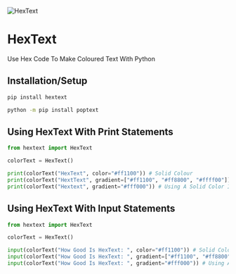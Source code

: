 ![HexText](https://raw.githubusercontent.com/SirScripter/hextext/main/hextextlogo.png)
# HexText
Use Hex Code To Make Coloured Text With Python

## Installation/Setup
```cmd
pip install hextext
```
```cmd
python -m pip install poptext
```

## Using HexText With Print Statements
```python
from hextext import HexText

colorText = HexText()

print(colorText("HexText", color="#ff1100")) # Solid Colour
print(colorText("HextText", gradient=["#ff1100", "#ff8800", "#ffff00"])) # Gradient Text Colour
print(colorText("Hextext", gradient="#fff000")) # Using A Solid Color In A Gradient
```
## Using HexText With Input Statements
```python
from hextext import HexText

colorText = HexText()

input(colorText("How Good Is HexText: ", color="#ff1100")) # Solid Colour
input(colorText("How Good Is HexText: ", gradient=["#ff1100", "#ff8800", "#ffff00"])) # Gradient Text Colour
input(colorText("How Good Is HexText: ", gradient="#fff000")) # Using A Solid Color In A Gradient
```
